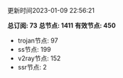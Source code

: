 更新时间2023-01-09 22:56:21

**总订阅: 73**
**总节点: 1411**
**有效节点: 450**
- trojan节点: 97
- ss节点: 199
- v2ray节点: 152
- ssr节点: 2
